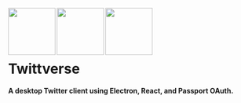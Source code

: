 <p align="center">
  <a href="url"><img src="https://terraine.com/wp-content/uploads/2017/02/electron-logo.png" align="left" height="96" width="96" ></a>
<a href="url"><img src="https://cdn4.iconfinder.com/data/icons/logos-3/600/React.js_logo-512.png" align="left" height="96" width="96" ></a>
<a href="url"><img src="http://www.passportjs.org/images/logo.svg" align="left" height="96" width="96" ></a><br><br><br><br>
  <h1>Twittverse</h1>
  <b>A desktop Twitter client using Electron, React, and Passport OAuth.</b>
</p>
